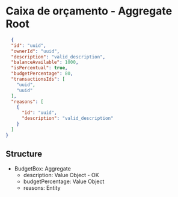 # Caixa de orçamento - Aggregate Root

```json
  {
  "id": "uuid",
  "ownerId": "uuid",
  "description": "valid_description",
  "balanceAvailable": 1000,
  "isPercentual": true,
  "budgetPercentage": 80,
  "transactionsIds": [
    "uuid",
    "uuid"
  ],
  "reasons": [
    {
      "id": "uuid",
      "description": "valid_description"
    }
  ]
}
```
## Structure
- BudgetBox: Aggregate
  - description: Value Object - OK
  - budgetPercentage: Value Object
  - reasons: Entity